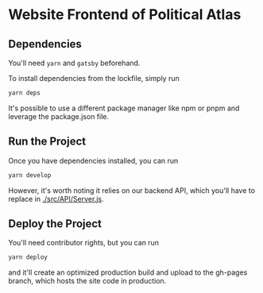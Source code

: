 # Website Frontend of Political Atlas

## Dependencies

You'll need `yarn` and `gatsby` beforehand.

To install dependencies from the lockfile, simply run

```bash
yarn deps
```

It's possible to use a different package manager like npm or pnpm and leverage
the package.json file.

## Run the Project

Once you have dependencies installed, you can run

```bash
yarn develop
```

However, it's worth noting it relies on our backend API, which you'll have to
replace in [./src/API/Server.js](./src/API/Server.js).

## Deploy the Project

You'll need contributor rights, but you can run

```bash
yarn deploy
```

and it'll create an optimized production build and upload to the gh-pages
branch, which hosts the site code in production.
